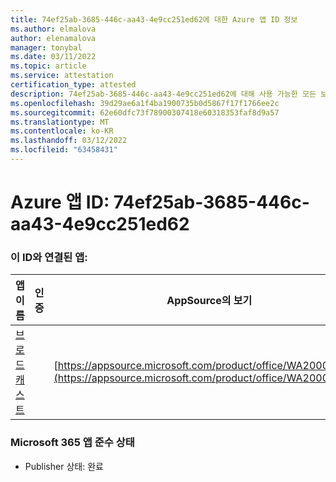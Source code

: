 ```yaml
---
title: 74ef25ab-3685-446c-aa43-4e9cc251ed62에 대한 Azure 앱 ID 정보
ms.author: elmalova
author: elenamalova
manager: tonybal
ms.date: 03/11/2022
ms.topic: article
ms.service: attestation
certification_type: attested
description: 74ef25ab-3685-446c-aa43-4e9cc251ed62에 대해 사용 가능한 모든 보안 및 규정 준수 정보입니다.
ms.openlocfilehash: 39d29ae6a1f4ba1900735b0d5867f17f1766ee2c
ms.sourcegitcommit: 62e60dfc73f78900307418e60318353faf8d9a57
ms.translationtype: MT
ms.contentlocale: ko-KR
ms.lasthandoff: 03/12/2022
ms.locfileid: "63458431"
---
```

# <a name="azure-app-id-74ef25ab-3685-446c-aa43-4e9cc251ed62"></a>Azure 앱 ID: 74ef25ab-3685-446c-aa43-4e9cc251ed62


### <a name="apps-associated-with-this-id"></a>이 ID와 연결된 앱:
| **앱 이름** | **인증** | **AppSource의 보기** |
|--------------|---------------|-----------------------|
| [브로드캐스트](../forward/WA200002697) |  | [https://appsource.microsoft.com/product/office/WA200002697](https://appsource.microsoft.com/product/office/WA200002697) |

### <a name="microsoft-365-app-compliance-status"></a>Microsoft 365 앱 준수 상태
- Publisher 상태: 완료
